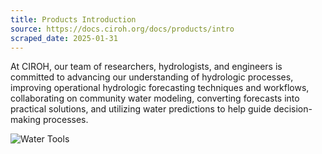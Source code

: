 ```yaml
---
title: Products Introduction
source: https://docs.ciroh.org/docs/products/intro
scraped_date: 2025-01-31
---
```


At CIROH, our team of researchers, hydrologists, and engineers is committed to advancing our understanding of hydrologic processes, improving operational hydrologic forecasting techniques and workflows, collaborating on community water modeling, converting forecasts into practical solutions, and utilizing water predictions to help guide decision-making processes.

![Water Tools](https://docs.ciroh.org/img/graphics/water_products.png)